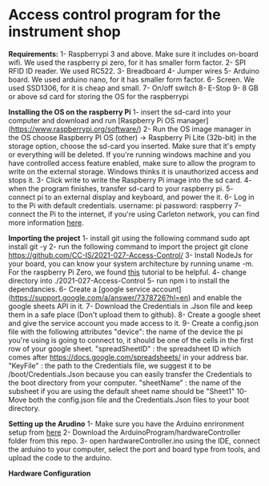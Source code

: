 # Access control program for the instrument shop

**Requirements:**
1- Raspberrypi 3 and above. Make sure it includes on-board wifi. We used the raspberry pi zero, for it has smaller form factor.
2- SPI RFID ID reader. We used RC522.
3- Breadboard
4- Jumper wires
5- Arduino board. We used arduino nano, for it has smaller form factor.
6- Screen. We used SSD1306, for it is cheap and small.
7- On/off switch
8- E-Stop
9- 8 GB or above sd card for storing the OS for the raspberrypi


**Installing the OS on the raspberry Pi**
1- insert the sd-card into your computer and download and run [Raspberry Pi OS manager] (https://www.raspberrypi.org/software/)
2- Run the OS image manager   in the OS choose Raspberry PI OS (other) -> Raspberry Pi Lite (32b-bit)
                              in the storage option, choose the sd-card you inserted. Make sure that it's empty or everything will be deleted. 
                              If you're running windows machine and you have controlled access feature enabled, make sure to allow the program to write on the external storage.
                              Windows thinks it is unauthorized access and stops it.
3- Click write to write the Raspberry Pi image into the sd card.
4- when the program finishes, transfer sd-card to your raspberry pi. 
5- connect pi to an external display and keyboard, and power the it.
6- Log in to the Pi with default credentials. username: pi password: raspberry
7-connect the Pi to the internet, if you're using Carleton network, you can find more information [here](http://makerbase.wikidot.com/howto:raspberry-pi).


**Importing the project**
1- install git using the following command
sudo apt install git -y
2- run the following command to import the project 
git clone https://github.com/CC-IS/2021-027-Access-Control/
3- Install NodeJs for your board, you can know your system architecture by running uname -m. For the raspberry Pi Zero, we found [this](https://hassancorrigan.com/blog/install-nodejs-on-a-raspberry-pi-zero/) tutorial to be helpful.
4- change directory into ./2021-027-Access-Control
5- run npm i to install the dependancies.
6- Create a [google service account] (https://support.google.com/a/answer/7378726?hl=en) and enable the google sheets API in it.
7- Download the Credentials in .Json file and keep them in a safe place (Don't upload them to github).
8- Create a google sheet and give the service account you made access to it.
9- Create a config.json file with the following attributes
"device": the name of the device the pi you're using is going to connect to, it should be one of the cells in the first row of your google sheet.
"spreadSheetID" : the spreadsheet ID which comes after https://docs.google.com/spreadsheets/ in your address bar.
"KeyFile" : the path to the Credentials file, we suggest it to be /boot/Credentials.Json because you can easily transfer the Credentials to the boot directory from your computer.
"sheetName" : the name of the subsheet if you are using the default sheet name should be "Sheet1"
10- Move both the config.json file and the Credentials.Json files to your boot directory. 

**Setting up the Arudino**
1- Make sure you have the Arduino enrironment setup from [here](https://www.arduino.cc/en/software)
2- Download the ArduinoProgram/hardwareController folder from this repo.
3- open hardwareController.ino using the IDE, connect the arduino to your computer, select the port and board type from tools, and upload the code to the arduino.

**Hardware Configuration**

